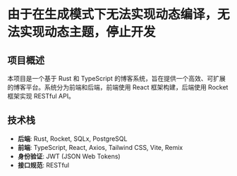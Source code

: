 # 由于在生成模式下无法实现动态编译，无法实现动态主题，停止开发

## 项目概述

本项目是一个基于 Rust 和 TypeScript 的博客系统，旨在提供一个高效、可扩展的博客平台。系统分为前端和后端，前端使用 React 框架构建，后端使用 Rocket 框架实现 RESTful API。


## 技术栈

- **后端**: Rust, Rocket, SQLx, PostgreSQL
- **前端**: TypeScript, React, Axios, Tailwind CSS, Vite, Remix
- **身份验证**: JWT (JSON Web Tokens)
- **接口规范**: RESTful 